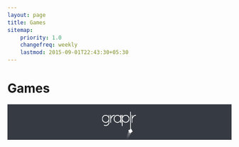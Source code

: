 ```yaml
---
layout: page
title: Games
sitemap:
    priority: 1.0
    changefreq: weekly
    lastmod: 2015-09-01T22:43:30+05:30
---
```

# Games

[ ![alt tag][1]](/g/projectflip)

[1]: /img/graplrheader.png

